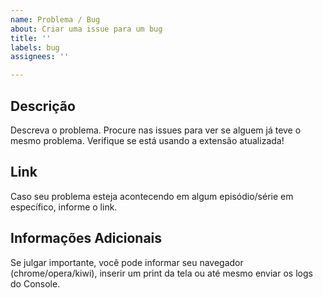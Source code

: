 ```yaml
---
name: Problema / Bug
about: Criar uma issue para um bug
title: ''
labels: bug
assignees: ''

---
```


## Descrição
Descreva o problema.
Procure nas issues para ver se alguem já teve o mesmo problema.
Verifique se está usando a extensão atualizada!

## Link
Caso seu problema esteja acontecendo em algum episódio/série em específico, informe o link.

## Informações Adicionais
Se julgar importante, você pode informar seu navegador (chrome/opera/kiwi), inserir um print da tela ou até mesmo enviar os logs do Console.
